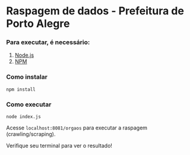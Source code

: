 # Raspagem de dados - Prefeitura de Porto Alegre

### Para executar, é necessário:

1. [Node.js](https://nodejs.org/en/)
2. [NPM](http://blog.npmjs.org/post/85484771375/how-to-install-npm)

### Como instalar
`npm install`

### Como executar
`node index.js`

Acesse `localhost:8081/orgaos` para executar a raspagem (crawling/scraping).

Verifique seu terminal para ver o resultado!
